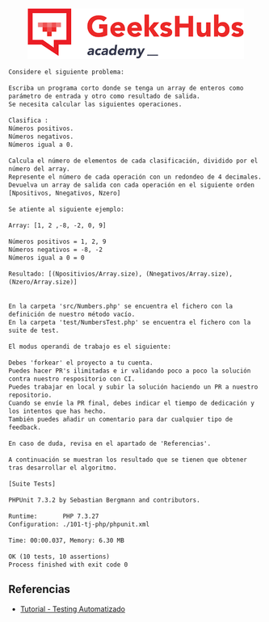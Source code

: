 ﻿﻿
<p align="center">
    <img src="https://github.com/GeeksHubsAcademy/2020-geekshubs-media/blob/master/image/logo.png" >	
</p>

    Considere el siguiente problema:

    Escriba un programa corto donde se tenga un array de enteros como parámetro de entrada y otro como resultado de salida.
    Se necesita calcular las siguientes operaciones.
    
    Clasifica :
    Números positivos.
    Números negativos.
    Números igual a 0.
    
    Calcula el número de elementos de cada clasificación, dividido por el número del array.
    Represente el número de cada operación con un redondeo de 4 decimales.
    Devuelva un array de salida con cada operación en el siguiente orden [Npositivos, Nnegativos, Nzero]
    
    Se atiente al siguiente ejemplo:
    
    Array: [1, 2 ,-8, -2, 0, 9]
    
    Números positivos = 1, 2, 9
    Números negativos = -8, -2
    Números igual a 0 = 0
    
    Resultado: [(Npositivios/Array.size), (Nnegativos/Array.size), (Nzero/Array.size)]


    En la carpeta 'src/Numbers.php' se encuentra el fichero con la definición de nuestro método vacío.
    En la carpeta 'test/NumbersTest.php' se encuentra el fichero con la suite de test.

    El modus operandi de trabajo es el siguiente:
    
    Debes 'forkear' el proyecto a tu cuenta.
    Puedes hacer PR's ilimitadas e ir validando poco a poco la solución contra nuestro respositorio con CI.
    Puedes trabajar en local y subir la solución haciendo un PR a nuestro repositorio.
    Cuando se envíe la PR final, debes indicar el tiempo de dedicación y los intentos que has hecho.
    También puedes añadir un comentario para dar cualquier tipo de feedback.
    
    En caso de duda, revisa en el apartado de 'Referencias'.

    A continuación se muestran los resultado que se tienen que obtener tras desarrollar el algoritmo.
    
    [Suite Tests]

    PHPUnit 7.3.2 by Sebastian Bergmann and contributors.

    Runtime:       PHP 7.3.27
    Configuration: ./101-tj-php/phpunit.xml

    Time: 00:00.037, Memory: 6.30 MB

    OK (10 tests, 10 assertions)
    Process finished with exit code 0



## Referencias

* [Tutorial - Testing Automatizado](https://github.com/GeeksHubsAcademy/2020-js-vanilla-testing-FFFF/blob/master/README.md)